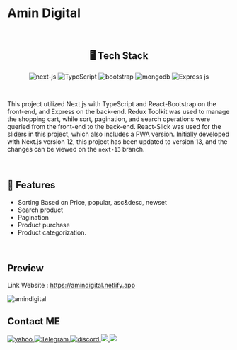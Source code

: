 <h1>Amin Digital</h1>
<br/>
<h2 align="center">🖥️ Tech Stack</h2>

<p align="center">
  <img src="https://img.shields.io/badge/Next.Js-3bc7bd?logo=next.js&style=for-the-badge&logoColor=black" alt="next-js" />
  <img alt="TypeScript" src="https://img.shields.io/badge/typescript-%23007ACC.svg?style=for-the-badge&logo=typescript&logoColor=white" />
  <img alt="bootstrap" src="https://img.shields.io/badge/-Bootstrap-%237952B3?logo=bootstrap&logoColor=FFFFFF&style=for-the-badge"/>
  <img src="https://img.shields.io/badge/MongoDB-4EA94B?style=for-the-badge&logo=mongodb&logoColor=white" alt="mongodb" />
  <img alt="Express js" src="https://img.shields.io/badge/express.js-%23404d59.svg?style=for-the-badge&logo=express&logoColor=%2361DAFB"/>
</p>

<br/>

This project utilized Next.js with TypeScript and React-Bootstrap on the front-end, and Express on the back-end. Redux Toolkit was used to manage the shopping cart, while sort, pagination, and search operations were queried from the front-end to the back-end. React-Slick was used for the sliders in this project, which also includes a PWA version. Initially developed with Next.js version 12, this project has been updated to version 13, and the changes can be viewed on the `next-13` branch.

<br/>

## 🚀 Features
- Sorting Based on Price, popular, asc&desc, newset
- Search product
- Pagination
- Product purchase
- Product categorization.

<br />

## Preview

Link Website : https://amindigital.netlify.app

![amindigital](https://github.com/amin-babaei/amindigital/assets/96679661/cd04a5b7-f72a-438e-a1fc-2b30a73364b5)


## Contact ME

<a href="mailto:aminbabaei_dev@yahoo.com">
    <img alt="yahoo" src="https://img.shields.io/badge/Yahoo!-6001D2?style=for-the-badge&logo=Yahoo!&logoColor=white)" />
</a>
<a href="https://www.linkedin.com/in/amin-babaei">
    <img alt="Telegram" src="https://img.shields.io/badge/linkedin-%230077B5.svg?style=for-the-badge&logo=linkedin&logoColor=white" />
</a>
<a href="https://discordapp.com/users/294545480799485952">
    <img alt="discord" src="https://img.shields.io/badge/Discord-%235865F2.svg?style=for-the-badge&logo=discord&logoColor=white" />
</a>
<a href="https://wa.me/989935679611">
    <img src="https://img.shields.io/badge/WhatsApp-25D366?style=for-the-badge&logo=whatsapp&logoColor=white"/>
</a>
<a href="https://telegram.me/am_front">
    <img src="https://img.shields.io/badge/Telegram-2CA5E0?style=for-the-badge&logo=telegram&logoColor=white"/>
</a>
